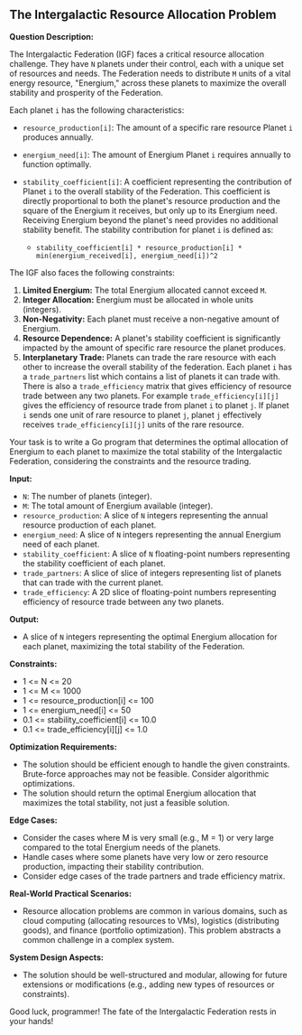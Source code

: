 ## The Intergalactic Resource Allocation Problem

**Question Description:**

The Intergalactic Federation (IGF) faces a critical resource allocation challenge. They have `N` planets under their control, each with a unique set of resources and needs.  The Federation needs to distribute `M` units of a vital energy resource, "Energium," across these planets to maximize the overall stability and prosperity of the Federation.

Each planet `i` has the following characteristics:

*   `resource_production[i]`: The amount of a specific rare resource Planet `i` produces annually.
*   `energium_need[i]`: The amount of Energium Planet `i` requires annually to function optimally.
*   `stability_coefficient[i]`: A coefficient representing the contribution of Planet `i` to the overall stability of the Federation. This coefficient is directly proportional to both the planet's resource production and the square of the Energium it receives, but only up to its Energium need. Receiving Energium beyond the planet's need provides no additional stability benefit. The stability contribution for planet `i` is defined as:

    *   `stability_coefficient[i] * resource_production[i] * min(energium_received[i], energium_need[i])^2`

The IGF also faces the following constraints:

1.  **Limited Energium:** The total Energium allocated cannot exceed `M`.
2.  **Integer Allocation:** Energium must be allocated in whole units (integers).
3.  **Non-Negativity:** Each planet must receive a non-negative amount of Energium.
4.  **Resource Dependence:** A planet's stability coefficient is significantly impacted by the amount of specific rare resource the planet produces.
5.  **Interplanetary Trade:** Planets can trade the rare resource with each other to increase the overall stability of the federation. Each planet `i` has a `trade_partners` list which contains a list of planets it can trade with. There is also a `trade_efficiency` matrix that gives efficiency of resource trade between any two planets. For example `trade_efficiency[i][j]` gives the efficiency of resource trade from planet `i` to planet `j`. If planet `i` sends one unit of rare resource to planet `j`, planet `j` effectively receives `trade_efficiency[i][j]` units of the rare resource.

Your task is to write a Go program that determines the optimal allocation of Energium to each planet to maximize the total stability of the Intergalactic Federation, considering the constraints and the resource trading.

**Input:**

*   `N`: The number of planets (integer).
*   `M`: The total amount of Energium available (integer).
*   `resource_production`: A slice of `N` integers representing the annual resource production of each planet.
*   `energium_need`: A slice of `N` integers representing the annual Energium need of each planet.
*   `stability_coefficient`: A slice of `N` floating-point numbers representing the stability coefficient of each planet.
*   `trade_partners`: A slice of slice of integers representing list of planets that can trade with the current planet.
*   `trade_efficiency`: A 2D slice of floating-point numbers representing efficiency of resource trade between any two planets.

**Output:**

*   A slice of `N` integers representing the optimal Energium allocation for each planet, maximizing the total stability of the Federation.

**Constraints:**

*   1 <= N <= 20
*   1 <= M <= 1000
*   1 <= resource\_production[i] <= 100
*   1 <= energium\_need[i] <= 50
*   0.1 <= stability\_coefficient[i] <= 10.0
*   0.1 <= trade\_efficiency[i][j] <= 1.0

**Optimization Requirements:**

*   The solution should be efficient enough to handle the given constraints.  Brute-force approaches may not be feasible.  Consider algorithmic optimizations.
*   The solution should return the optimal Energium allocation that maximizes the total stability, not just a feasible solution.

**Edge Cases:**

*   Consider the cases where M is very small (e.g., M = 1) or very large compared to the total Energium needs of the planets.
*   Handle cases where some planets have very low or zero resource production, impacting their stability contribution.
*   Consider edge cases of the trade partners and trade efficiency matrix.

**Real-World Practical Scenarios:**

*   Resource allocation problems are common in various domains, such as cloud computing (allocating resources to VMs), logistics (distributing goods), and finance (portfolio optimization). This problem abstracts a common challenge in a complex system.

**System Design Aspects:**

*   The solution should be well-structured and modular, allowing for future extensions or modifications (e.g., adding new types of resources or constraints).

Good luck, programmer! The fate of the Intergalactic Federation rests in your hands!
